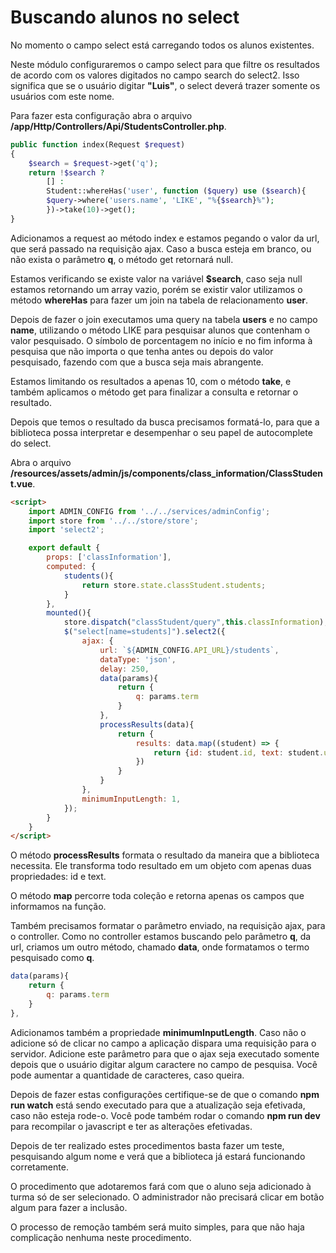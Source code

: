 # Buscando alunos no select

No momento o campo select está carregando todos os alunos existentes.

Neste módulo configuraremos o campo select para que filtre os resultados de acordo com os valores digitados no campo search do select2. Isso significa que se o usuário digitar **"Luis"**, o select deverá trazer somente os usuários com este nome.

Para fazer esta configuração abra o arquivo **/app/Http/Controllers/Api/StudentsController.php**.

```php
public function index(Request $request)
{
    $search = $request->get('q');
    return !$search ?
        [] :
        Student::whereHas('user', function ($query) use ($search){
        $query->where('users.name', 'LIKE', "%{$search}%");
        })->take(10)->get();
}
```

Adicionamos a request ao método index e estamos pegando o valor da url, que será passado na requisição ajax. Caso a busca esteja em branco, ou não exista o parâmetro **q**, o método get retornará null.

Estamos verificando se existe valor na variável **$search**, caso seja null estamos retornando um array vazio, porém se existir valor utilizamos o método **whereHas** para fazer um join na tabela de relacionamento **user**.

Depois de fazer o join executamos uma query na tabela **users** e no campo **name**, utilizando o método LIKE para pesquisar alunos que contenham o valor pesquisado. O símbolo de porcentagem no início e no fim informa à pesquisa que não importa o que tenha antes ou depois do valor pesquisado, fazendo com que a busca seja mais abrangente.

Estamos limitando os resultados a apenas 10, com o método **take**, e também aplicamos o método get para finalizar a consulta e retornar o resultado.

Depois que temos o resultado da busca precisamos formatá-lo, para que a biblioteca possa interpretar e desempenhar o seu papel de autocomplete do select.

Abra o arquivo **/resources/assets/admin/js/components/class_information/ClassStudent.vue**.

```html
<script>
    import ADMIN_CONFIG from '../../services/adminConfig';
    import store from '../../store/store';
    import 'select2';

    export default {
        props: ['classInformation'],
        computed: {
            students(){
                return store.state.classStudent.students;
            }
        },
        mounted(){
            store.dispatch("classStudent/query",this.classInformation);
            $("select[name=students]").select2({
                ajax: {
                    url: `${ADMIN_CONFIG.API_URL}/students`,
                    dataType: 'json',
                    delay: 250,
                    data(params){
                        return {
                            q: params.term
                        }
                    },
                    processResults(data){
                        return {
                            results: data.map((student) => {
                                return {id: student.id, text: student.user.name}
                            })
                        }
                    }
                },
                minimumInputLength: 1,
            });
        }
    }
</script>
```

O método **processResults** formata o resultado da maneira que a biblioteca necessita. Ele transforma todo resultado em um objeto com apenas duas propriedades: id e text.

O método **map** percorre toda coleção e retorna apenas os campos que informamos na função.

Também precisamos formatar o parâmetro enviado, na requisição ajax, para o controller. Como no controller estamos buscando pelo parâmetro **q**, da url, criamos um outro método, chamado **data**, onde formatamos o termo pesquisado como **q**.

```js
data(params){
    return {
        q: params.term
    }
},
```

Adicionamos também a propriedade **minimumInputLength**. Caso não o adicione só de clicar no campo a aplicação dispara uma requisição para o servidor. Adicione este parâmetro para que o ajax seja executado somente depois que o usuário digitar algum caractere no campo de pesquisa. Você pode aumentar a quantidade de caracteres, caso queira.

Depois de fazer estas configurações certifique-se de que o comando **npm run watch** está sendo executado para que a atualização seja efetivada, caso não esteja rode-o. Você pode também rodar o comando **npm run dev** para recompilar o javascript e ter as alterações efetivadas.

Depois de ter realizado estes procedimentos basta fazer um teste, pesquisando algum nome e verá que a biblioteca já estará funcionando corretamente.

O procedimento que adotaremos fará com que o aluno seja adicionado à turma só de ser selecionado. O administrador não precisará clicar em botão algum para fazer a inclusão.

O processo de remoção também será muito simples, para que não haja complicação nenhuma neste procedimento.